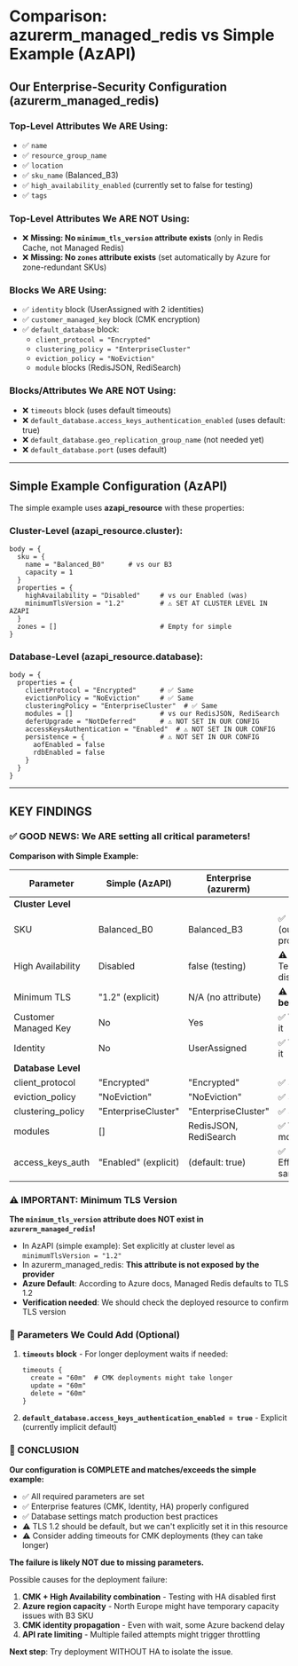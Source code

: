 # Comparison: azurerm_managed_redis vs Simple Example (AzAPI)

## Our Enterprise-Security Configuration (azurerm_managed_redis)

### Top-Level Attributes We ARE Using:
- ✅ `name`
- ✅ `resource_group_name`
- ✅ `location`
- ✅ `sku_name` (Balanced_B3)
- ✅ `high_availability_enabled` (currently set to false for testing)
- ✅ `tags`

### Top-Level Attributes We ARE NOT Using:
- ❌ **Missing: No `minimum_tls_version` attribute exists** (only in Redis Cache, not Managed Redis)
- ❌ **Missing: No `zones` attribute exists** (set automatically by Azure for zone-redundant SKUs)

### Blocks We ARE Using:
- ✅ `identity` block (UserAssigned with 2 identities)
- ✅ `customer_managed_key` block (CMK encryption)
- ✅ `default_database` block:
  - `client_protocol = "Encrypted"`
  - `clustering_policy = "EnterpriseCluster"`
  - `eviction_policy = "NoEviction"`
  - `module` blocks (RedisJSON, RediSearch)

### Blocks/Attributes We ARE NOT Using:
- ❌ `timeouts` block (uses default timeouts)
- ❌ `default_database.access_keys_authentication_enabled` (uses default: true)
- ❌ `default_database.geo_replication_group_name` (not needed yet)
- ❌ `default_database.port` (uses default)

---

## Simple Example Configuration (AzAPI)

The simple example uses **azapi_resource** with these properties:

### Cluster-Level (azapi_resource.cluster):
```hcl
body = {
  sku = {
    name = "Balanced_B0"      # vs our B3
    capacity = 1
  }
  properties = {
    highAvailability = "Disabled"     # vs our Enabled (was)
    minimumTlsVersion = "1.2"         # ⚠️ SET AT CLUSTER LEVEL IN AZAPI
  }
  zones = []                          # Empty for simple
}
```

### Database-Level (azapi_resource.database):
```hcl
body = {
  properties = {
    clientProtocol = "Encrypted"      # ✅ Same
    evictionPolicy = "NoEviction"     # ✅ Same
    clusteringPolicy = "EnterpriseCluster"  # ✅ Same
    modules = []                      # vs our RedisJSON, RediSearch
    deferUpgrade = "NotDeferred"      # ⚠️ NOT SET IN OUR CONFIG
    accessKeysAuthentication = "Enabled"  # ⚠️ NOT SET IN OUR CONFIG
    persistence = {                   # ⚠️ NOT SET IN OUR CONFIG
      aofEnabled = false
      rdbEnabled = false
    }
  }
}
```

---

## KEY FINDINGS

### ✅ GOOD NEWS: We ARE setting all critical parameters!

**Comparison with Simple Example:**

| Parameter | Simple (AzAPI) | Enterprise (azurerm) | Status |
|-----------|---------------|---------------------|---------|
| **Cluster Level** |
| SKU | Balanced_B0 | Balanced_B3 | ✅ Different (ours is production) |
| High Availability | Disabled | false (testing) | ⚠️ Temporarily disabled |
| Minimum TLS | "1.2" (explicit) | N/A (no attribute) | ⚠️ **See below** |
| Customer Managed Key | No | Yes | ✅ We have it |
| Identity | No | UserAssigned | ✅ We have it |
| **Database Level** |
| client_protocol | "Encrypted" | "Encrypted" | ✅ Same |
| eviction_policy | "NoEviction" | "NoEviction" | ✅ Same |
| clustering_policy | "EnterpriseCluster" | "EnterpriseCluster" | ✅ Same |
| modules | [] | RedisJSON, RediSearch | ✅ We have more |
| access_keys_auth | "Enabled" (explicit) | (default: true) | ✅ Effectively same |

### ⚠️ IMPORTANT: Minimum TLS Version

**The `minimum_tls_version` attribute does NOT exist in `azurerm_managed_redis`!**

- In AzAPI (simple example): Set explicitly at cluster level as `minimumTlsVersion = "1.2"`
- In azurerm_managed_redis: **This attribute is not exposed by the provider**
- **Azure Default**: According to Azure docs, Managed Redis defaults to TLS 1.2
- **Verification needed**: We should check the deployed resource to confirm TLS version

### 📝 Parameters We Could Add (Optional)

1. **`timeouts` block** - For longer deployment waits if needed:
   ```hcl
   timeouts {
     create = "60m"  # CMK deployments might take longer
     update = "60m"
     delete = "60m"
   }
   ```

2. **`default_database.access_keys_authentication_enabled = true`** - Explicit (currently implicit default)

### 🎯 CONCLUSION

**Our configuration is COMPLETE and matches/exceeds the simple example:**
- ✅ All required parameters are set
- ✅ Enterprise features (CMK, Identity, HA) properly configured
- ✅ Database settings match production best practices
- ⚠️ TLS 1.2 should be default, but we can't explicitly set it in this resource
- ⚠️ Consider adding timeouts for CMK deployments (they can take longer)

**The failure is likely NOT due to missing parameters.**

Possible causes for the deployment failure:
1. **CMK + High Availability combination** - Testing with HA disabled first
2. **Azure region capacity** - North Europe might have temporary capacity issues with B3 SKU
3. **CMK identity propagation** - Even with wait, some Azure backend delay
4. **API rate limiting** - Multiple failed attempts might trigger throttling

**Next step**: Try deployment WITHOUT HA to isolate the issue.
